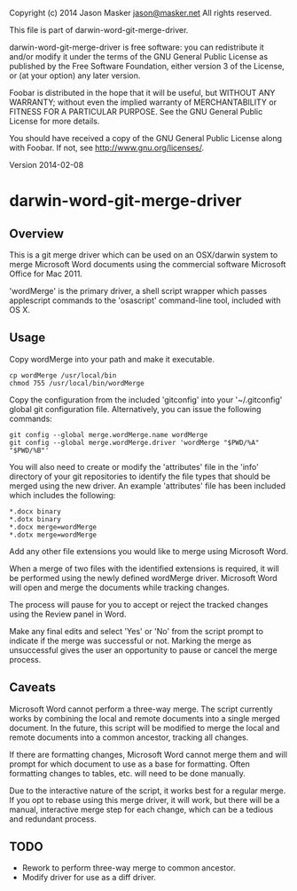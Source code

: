 Copyright (c) 2014 Jason Masker <jason@masker.net>
All rights reserved. 

This file is part of darwin-word-git-merge-driver.

darwin-word-git-merge-driver is free software: you can redistribute
it and/or modify it under the terms of the GNU General Public License
as published by the Free Software Foundation, either version 3 of the
License, or (at your option) any later version.

Foobar is distributed in the hope that it will be useful,
but WITHOUT ANY WARRANTY; without even the implied warranty of
MERCHANTABILITY or FITNESS FOR A PARTICULAR PURPOSE.  See the
GNU General Public License for more details.

You should have received a copy of the GNU General Public License
along with Foobar.  If not, see <http://www.gnu.org/licenses/>.

Version 2014-02-08

darwin-word-git-merge-driver
============================

Overview
--------
This is a git merge driver which can be used on an OSX/darwin system to merge Microsoft
Word documents using the commercial software Microsoft Office for Mac 2011.

'wordMerge' is the primary driver, a shell script wrapper which passes applescript
commands to the 'osascript' command-line tool, included with OS X.

Usage
-----
Copy wordMerge into your path and make it executable.

    cp wordMerge /usr/local/bin
    chmod 755 /usr/local/bin/wordMerge

Copy the configuration from the included 'gitconfig' into your '~/.gitconfig' global git
configuration file. Alternatively, you can issue the following commands:

    git config --global merge.wordMerge.name wordMerge
    git config --global merge.wordMerge.driver 'wordMerge "$PWD/%A" "$PWD/%B"'

You will also need to create or modify the 'attributes' file in the 'info' directory of
your git repositories to identify the file types that should be merged using the new
driver. An example 'attributes' file has been included which includes the following:

    *.docx binary
    *.dotx binary
    *.docx merge=wordMerge
    *.dotx merge=wordMerge

Add any other file extensions you would like to merge using Microsoft Word.

When a merge of two files with the identified extensions is required, it will be performed
using the newly defined wordMerge driver. Microsoft Word will open and merge the documents
while tracking changes.

The process will pause for you to accept or reject the tracked
changes using the Review panel in Word. 

Make any final edits and select 'Yes' or 'No' from the script prompt to indicate if the
merge was successful or not. Marking the merge as unsuccessful gives the user an
opportunity to pause or cancel the merge process.

Caveats
-------
Microsoft Word cannot perform a three-way merge. The script currently works by combining
the local and remote documents into a single merged document. In the future, this script
will be modified to merge the local and remote documents into a common ancestor, tracking
all changes.

If there are formatting changes, Microsoft Word cannot merge them and will prompt for
which document to use as a base for formatting. Often formatting changes to tables, etc.
will need to be done manually.

Due to the interactive nature of the script, it works best for a regular merge. If you opt
to rebase using this merge driver, it will work, but there will be a manual, interactive
merge step for each change, which can be a tedious and redundant process.

TODO
----
*   Rework to perform three-way merge to common ancestor.
*   Modify driver for use as a diff driver.

